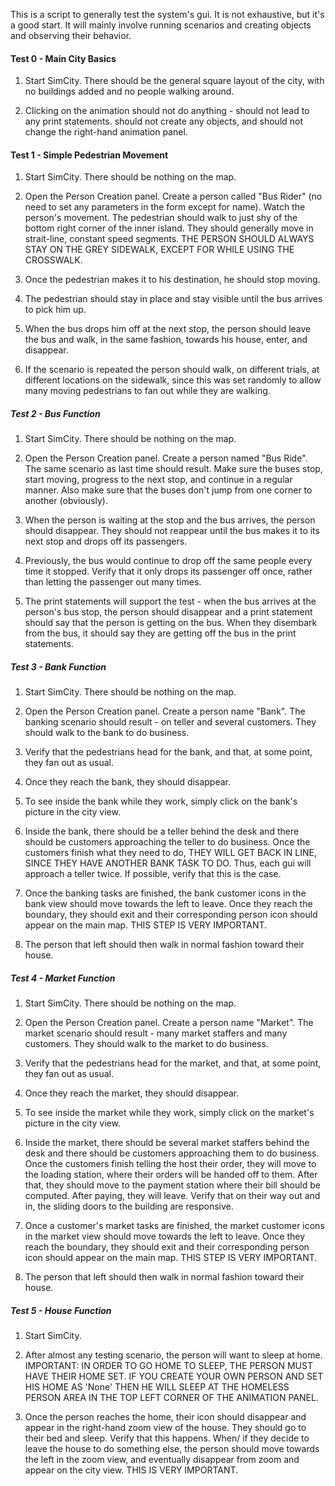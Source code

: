 This is a script to generally test the system's gui. It is not exhaustive, but it's a 
good start. It will mainly involve running scenarios and creating objects and observing
their behavior.

#### Test 0 - Main City Basics

1. Start SimCity. There should be the general square layout of the city, with no buildings
added and no people walking around. 

2. Clicking on the animation should not do anything - should not lead to any print statements.
should not create any objects, and should not change the right-hand animation panel.

#### Test 1 - Simple Pedestrian Movement

1. Start SimCity. There should be nothing on the map.

2. Open the Person Creation panel. Create a person called "Bus Rider" (no need to set any
parameters in the form except for name). Watch the person's movement. The pedestrian should 
walk to just shy of the bottom right corner of the inner island. They should generally move
in strait-line, constant speed segments. THE PERSON SHOULD ALWAYS STAY ON THE GREY SIDEWALK, 
EXCEPT FOR WHILE USING THE CROSSWALK. 

3. Once the pedestrian makes it to his destination, he should stop moving.

4. The pedestrian should stay in place and stay visible until the bus arrives to pick him up.

5. When the bus drops him off at the next stop, the person should leave the bus and walk,
in the same fashion, towards his house, enter, and disappear. 

6. If the scenario is repeated the person should walk, on different trials, at different 
locations on the sidewalk, since this was set randomly to allow many moving pedestrians to
fan out while they are walking.

##### Test 2 - Bus Function

1. Start SimCity. There should be nothing on the map.

2. Open the Person Creation panel. Create a person named "Bus Ride". The same scenario as last
time should result. Make sure the buses stop, start moving, progress to the next stop, and continue
in a regular manner. Also make sure that the buses don't jump from one corner to another (obviously).

3. When the person is waiting at the stop and the bus arrives, the person should disappear. They
should not reappear until the bus makes it to its next stop and drops off its passengers. 

4. Previously, the bus would continue to drop off the same people every time it stopped. 
Verify that it only drops its passenger off once, rather than letting the passenger out
many times. 

5. The print statements will support the test - when the bus arrives at the person's bus stop,
the person should disappear and a print statement should say that the person is getting on the bus.
When they disembark from the bus, it should say they are getting off the bus in the print
statements.

##### Test 3 - Bank Function

1. Start SimCity. There should be nothing on the map.

2. Open the Person Creation panel. Create a person name "Bank". The banking scenario should
result - on teller and several customers. They should walk to the bank to do business.

3. Verify that the pedestrians head for the bank, and that, at some point, they fan out
as usual.

4. Once they reach the bank, they should disappear. 

5. To see inside the bank while they work, simply click on the bank's picture in the city view.

6. Inside the bank, there should be a teller behind the desk and there should be customers 
approaching the teller to do business. Once the customers finish what they need to do, THEY
WILL GET BACK IN LINE, SINCE THEY HAVE ANOTHER BANK TASK TO DO. Thus, each gui will approach
a teller twice. If possible, verify that this is the case. 

7. Once the banking tasks are finished, the bank customer icons in the bank view should move
towards the left to leave. Once they reach the boundary, they should exit and their corresponding
person icon should appear on the main map. THIS STEP IS VERY IMPORTANT.

8. The person that left should then walk in normal fashion toward their house.

##### Test 4 - Market Function

1. Start SimCity. There should be nothing on the map.

2. Open the Person Creation panel. Create a person name "Market". The market scenario should
result - many market staffers and many customers. They should walk to the market to do business.

3. Verify that the pedestrians head for the market, and that, at some point, they fan out
as usual.

4. Once they reach the market, they should disappear. 

5. To see inside the market while they work, simply click on the market's picture in the city view.

6. Inside the market, there should be several market staffers behind the desk and there should 
be customers approaching them to do business. Once the customers finish telling the host their order,
they will move to the loading station, where their orders will be handed off to them. After that, they 
should move to the payment station where their bill should be computed. After paying, they will leave.
Verify that on their way out and in, the sliding doors to the building are responsive.

7. Once a customer's market tasks are finished, the market customer icons in the market view should 
move towards the left to leave. Once they reach the boundary, they should exit and their 
corresponding person icon should appear on the main map. THIS STEP IS VERY IMPORTANT.

8. The person that left should then walk in normal fashion toward their house.

##### Test 5 - House Function

1. Start SimCity.

2. After almost any testing scenario, the person will want to sleep at home. IMPORTANT: 
IN ORDER TO GO HOME TO SLEEP, THE PERSON MUST HAVE THEIR HOME SET. IF YOU CREATE YOUR OWN 
PERSON AND SET HIS HOME AS 'None' THEN HE WILL SLEEP AT THE HOMELESS PERSON AREA IN THE TOP
LEFT CORNER OF THE ANIMATION PANEL.

3. Once the person reaches the home, their icon should disappear and appear in the right-hand
zoom view of the house. They should go to their bed and sleep. Verify that this happens. When/
if they decide to leave the house to do something else, the person should move towards the left
in the zoom view, and eventually disappear from zoom and appear on the city view. THIS IS VERY 
IMPORTANT.
